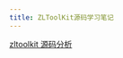 ```yaml
---
title: ZLToolKit源码学习笔记
---
```


[zltoolkit 源码分析](https://blog.csdn.net/youlezhe/category_11460699.html)
